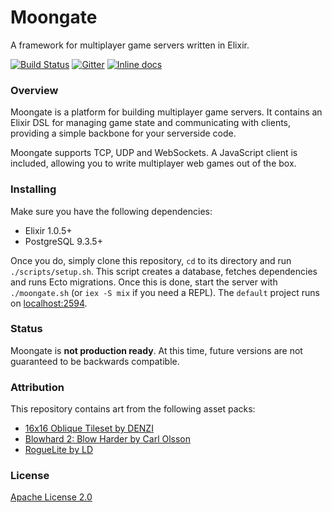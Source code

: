 # Moongate #

A framework for multiplayer game servers written in Elixir.

[![Build Status](https://travis-ci.org/supernintendo/moongate.svg?branch=master)](https://travis-ci.org/supernintendo/moongate)
[![Gitter](https://badges.gitter.im/supernintendo/moongate.svg)](https://gitter.im/supernintendo/moongate?utm_source=badge&utm_medium=badge&utm_campaign=pr-badge)
[![Inline docs](http://inch-ci.org/github/supernintendo/moongate.svg)](https://inch-ci.org/github/supernintendo/moongate)

### Overview ###

Moongate is a platform for building multiplayer game servers. It contains an Elixir DSL for managing game state and communicating with clients, providing a simple backbone for your serverside code.

Moongate supports TCP, UDP and WebSockets. A JavaScript client is included, allowing you to write multiplayer web games out of the box.

<!--A guide on how to get started with Moongate can be found [here](). Full API documentation is [provided as well]().-->

### Installing ###
Make sure you have the following dependencies:

* Elixir 1.0.5+
* PostgreSQL 9.3.5+

Once you do, simply clone this repository, `cd` to its directory and run `./scripts/setup.sh`. This script creates a database, fetches dependencies and runs Ecto migrations. Once this is done, start the server with `./moongate.sh` (or `iex -S mix` if you need a REPL). The `default` project runs on [localhost:2594](http://localhost:2594).

### Status ###

Moongate is **not production ready**. At this time, future versions are not guaranteed to be backwards compatible.

### Attribution ###

This repository contains art from the following asset packs:

* [16x16 Oblique Tileset by DENZI](http://opengameart.org/content/denzis-16x16-oblique-tilesets)
* [Blowhard 2: Blow Harder by Carl Olsson](http://opengameart.org/content/blowhard-2-blow-harder)
* [RogueLite by LD](http://opengameart.org/content/roguelite)

### License ###

[Apache License 2.0](LICENSE.md)
